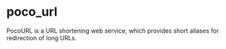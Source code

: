# poco_url
PocoURL is a URL shortening web service, which provides short aliases for redirection of long URLs.
